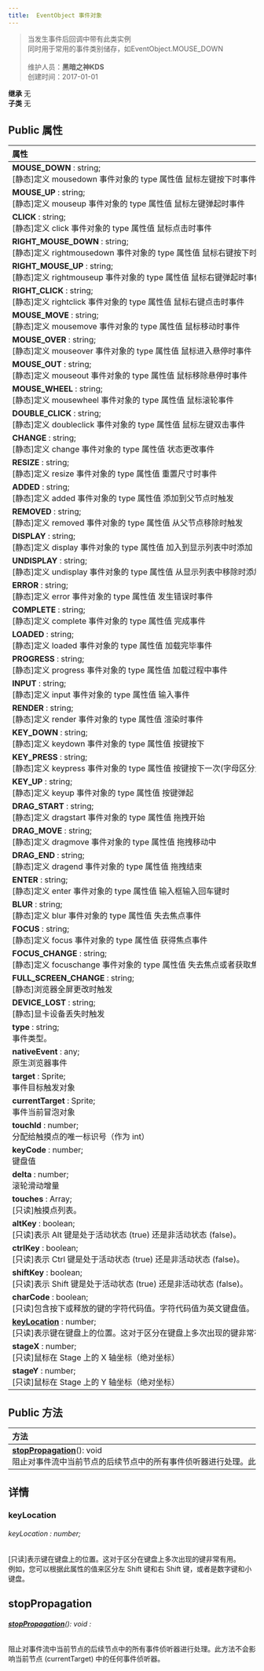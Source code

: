 ```yaml
---
title:  EventObject 事件对象
---
```

>当发生事件后回调中带有此类实例<br>同时用于常用的事件类别储存，如EventObject.MOUSE_DOWN<br><br>
>维护人员：**黑暗之神KDS**  
>创建时间：2017-01-01

**继承**  无<br>
**子类**  无<br>
## **Public 属性**
| <div style="width:1000px;text-align:left">属性</div>                                                              |
| ----------------------------------------------------------------------------------------------------------------- |
| **MOUSE_DOWN** : string;<br>[静态]定义 mousedown 事件对象的 type 属性值 鼠标左键按下时事件                        |
| **MOUSE_UP** : string;<br>[静态]定义 mouseup 事件对象的 type 属性值 鼠标左键弹起时事件                            |
| **CLICK** : string;<br>[静态]定义 click 事件对象的 type 属性值 鼠标点击时事件                                     |
| **RIGHT_MOUSE_DOWN** : string;<br>[静态]定义 rightmousedown 事件对象的 type 属性值 鼠标右键按下时事件             |
| **RIGHT_MOUSE_UP** : string;<br>[静态]定义 rightmouseup 事件对象的 type 属性值 鼠标右键弹起时事件                 |
| **RIGHT_CLICK** : string;<br>[静态]定义 rightclick 事件对象的 type 属性值 鼠标右键点击时事件                      |
| **MOUSE_MOVE** : string;<br>[静态]定义 mousemove 事件对象的 type 属性值 鼠标移动时事件                            |
| **MOUSE_OVER** : string;<br>[静态]定义 mouseover 事件对象的 type 属性值 鼠标进入悬停时事件                        |
| **MOUSE_OUT** : string;<br>[静态]定义 mouseout 事件对象的 type 属性值 鼠标移除悬停时事件                          |
| **MOUSE_WHEEL** : string;<br>[静态]定义 mousewheel 事件对象的 type 属性值 鼠标滚轮事件                            |
| **DOUBLE_CLICK** : string;<br>[静态]定义 doubleclick 事件对象的 type 属性值 鼠标左键双击事件                      |
| **CHANGE** : string;<br>[静态]定义 change 事件对象的 type 属性值 状态更改事件                                     |
| **RESIZE** : string;<br>[静态]定义 resize 事件对象的 type 属性值 重置尺寸时事件                                   |
| **ADDED** : string;<br>[静态]定义 added 事件对象的 type 属性值 添加到父节点时触发                                 |
| **REMOVED** : string;<br>[静态]定义 removed 事件对象的 type 属性值 从父节点移除时触发                             |
| **DISPLAY** : string;<br>[静态]定义 display 事件对象的 type 属性值 加入到显示列表中时添加                         |
| **UNDISPLAY** : string;<br>[静态]定义 undisplay 事件对象的 type 属性值 从显示列表中移除时添加                     |
| **ERROR** : string;<br>[静态]定义 error 事件对象的 type 属性值 发生错误时事件                                     |
| **COMPLETE** : string;<br>[静态]定义 complete 事件对象的 type 属性值 完成事件                                     |
| **LOADED** : string;<br>[静态]定义 loaded 事件对象的 type 属性值 加载完毕事件                                     |
| **PROGRESS** : string;<br>[静态]定义 progress 事件对象的 type 属性值 加载过程中事件                               |
| **INPUT** : string;<br>[静态]定义 input 事件对象的 type 属性值 输入事件                                           |
| **RENDER** : string;<br>[静态]定义 render 事件对象的 type 属性值 渲染时事件                                       |
| **KEY_DOWN** : string;<br>[静态]定义 keydown 事件对象的 type 属性值 按键按下                                      |
| **KEY_PRESS** : string;<br>[静态]定义 keypress 事件对象的 type 属性值 按键按下一次(字母区分大小写)                |
| **KEY_UP** : string;<br>[静态]定义 keyup 事件对象的 type 属性值 按键弹起                                          |
| **DRAG_START** : string;<br>[静态]定义 dragstart 事件对象的 type 属性值 拖拽开始                                  |
| **DRAG_MOVE** : string;<br>[静态]定义 dragmove 事件对象的 type 属性值 拖拽移动中                                  |
| **DRAG_END** : string;<br>[静态]定义 dragend 事件对象的 type 属性值 拖拽结束                                      |
| **ENTER** : string;<br>[静态]定义 enter 事件对象的 type 属性值 输入框输入回车键时                                 |
| **BLUR** : string;<br>[静态]定义 blur 事件对象的 type 属性值 失去焦点事件                                         |
| **FOCUS** : string;<br>[静态]定义 focus 事件对象的 type 属性值 获得焦点事件                                       |
| **FOCUS_CHANGE** : string;<br>[静态]定义 focuschange 事件对象的 type 属性值 失去焦点或者获取焦点时事件            |
| **FULL_SCREEN_CHANGE** : string;<br>[静态]浏览器全屏更改时触发                                                    |
| **DEVICE_LOST** : string;<br>[静态]显卡设备丢失时触发                                                             |
| **type** : string;<br>事件类型。                                                                                  |
| **nativeEvent** : any;<br>原生浏览器事件                                                                          |
| **target** : Sprite;<br>事件目标触发对象                                                                          |
| **currentTarget** : Sprite;<br>事件当前冒泡对象                                                                   |
| **touchId** : number;<br>分配给触摸点的唯一标识号（作为 int）                                                     |
| **keyCode** : number;<br>键盘值                                                                                   |
| **delta** : number;<br>滚轮滑动增量                                                                               |
| **touches** : Array<any>;<br>[只读]触摸点列表。                                                                   |
| **altKey** : boolean;<br>[只读]表示 Alt 键是处于活动状态 (true) 还是非活动状态 (false)。                          |
| **ctrlKey** : boolean;<br>[只读]表示 Ctrl 键是处于活动状态 (true) 还是非活动状态 (false)。                        |
| **shiftKey** : boolean;<br>[只读]表示 Shift 键是处于活动状态 (true) 还是非活动状态 (false)。                      |
| **charCode** : boolean;<br>[只读]包含按下或释放的键的字符代码值。字符代码值为英文键盘值。                         |
| **[keyLocation](#keylocation)** : number;<br>[只读]表示键在键盘上的位置。这对于区分在键盘上多次出现的键非常有用。 |
| **stageX** : number;<br>[只读]鼠标在 Stage 上的 X 轴坐标（绝对坐标）                                              |
| **stageY** : number;<br>[只读]鼠标在 Stage 上的 Y 轴坐标（绝对坐标）                                              |

## Public 方法
| <div style="width:1000px;text-align:left" >方法</div>                                                                                                                      |
| -------------------------------------------------------------------------------------------------------------------------------------------------------------------------- |
| **[stopPropagation](#stoppropagation)**(): void<br>阻止对事件流中当前节点的后续节点中的所有事件侦听器进行处理。此方法不会影响当前节点 (currentTarget) 中的任何事件侦听器。 |

## 详情

### keyLocation
###### keyLocation : number;
[只读]表示键在键盘上的位置。这对于区分在键盘上多次出现的键非常有用。<br>
例如，您可以根据此属性的值来区分左 Shift 键和右 Shift 键，或者是数字键和小键盘。


## stopPropagation
###### **[stopPropagation](#stoppropagation)**(): void :
阻止对事件流中当前节点的后续节点中的所有事件侦听器进行处理。此方法不会影响当前节点 (currentTarget) 中的任何事件侦听器。





